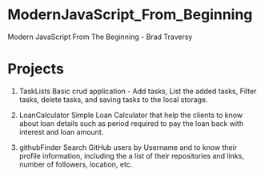 # ModernJavaScript_From_Beginning
Modern JavaScript From The Beginning - Brad Traversy

# Projects

1. TaskLists 
Basic crud application - Add tasks, List the added tasks, Filter tasks, delete tasks, and saving tasks to the local storage.

2. LoanCalculator
Simple Loan Calculator that help the clients to know about loan details such as period required to pay the loan back with interest and loan amount.

3. githubFinder
Search GitHub users by Username and to know their profile information, including the a list of their repositories and links, number of followers, location, etc.